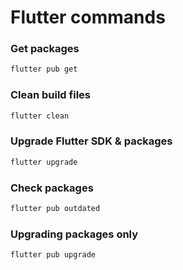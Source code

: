 # Flutter commands

### Get packages
```sh
flutter pub get
```

### Clean build files
```sh
flutter clean
```

### Upgrade Flutter SDK & packages
```sh
flutter upgrade
```

### Check packages 
```sh
flutter pub outdated
```

### Upgrading packages only
```sh
flutter pub upgrade
```


